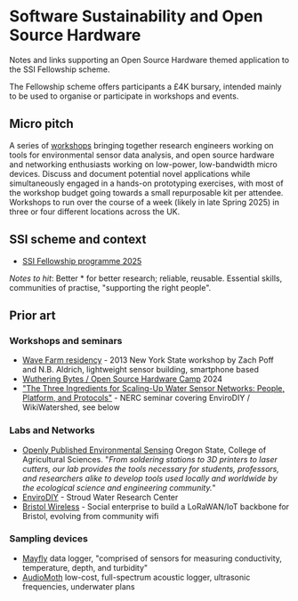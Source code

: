 # Software Sustainability and Open Source Hardware

Notes and links supporting an Open Source Hardware themed application to the SSI Fellowship scheme. 

The Fellowship scheme offers participants a £4K bursary, intended mainly to be used to organise or participate in workshops and events.

## Micro pitch

A series of [workshops](WORKSHOPS.md) bringing together research engineers working on tools for environmental sensor data analysis, and open source hardware and networking enthusiasts working on low-power, low-bandwidth micro devices. Discuss and document potential novel applications while simultaneously engaged in a hands-on prototyping exercises, with most of the workshop budget going towards a small repurposable kit per attendee. Workshops to run over the course of a week (likely in late Spring 2025) in three or four different locations across the UK.

## SSI scheme and context

* [SSI Fellowship programme 2025](https://www.software.ac.uk/news/ssi-fellowship-programme-2025-applications-now-open)

_Notes to hit_: Better * for better research; reliable, reusable. Essential skills, communities of practise, "supporting the right people". 



## Prior art 

### Workshops and seminars

* [Wave Farm residency](https://zachpoff.com/artwork/wave-farm-residency-2013/?highlight=hydrophone%20experiments) - 2013 New York State workshop by Zach Poff and N.B. Aldrich, lightweight sensor building, smartphone based
* [Wuthering Bytes / Open Source Hardware Camp](https://wutheringbytes.com/news/2024/open-source-hardware-camp-2024-programme-announced) 2024
* ["The Three Ingredients for Scaling-Up Water Sensor Networks: People, Platform, and Protocols"](https://digitalenvironment.org/cde-webinar-dr-scott-ensign-and-shannon-hicks/) - NERC seminar covering EnviroDIY / WikiWatershed, see below
  
### Labs and Networks

* [Openly Published Environmental Sensing](https://open-sensing.org/) Oregon State, College of Agricultural Sciences. "_From soldering stations to 3D printers to laser cutters, our lab provides the tools necessary for students, professors, and researchers alike to develop tools used locally and worldwide by the ecological science and engineering community._"
* [EnviroDIY](https://www.envirodiy.org/) - Stroud Water Research Center
* [Bristol Wireless](https://www.bristolwireless.net/) - Social enterprise to build a LoRaWAN/IoT backbone for Bristol, evolving from community wifi

### Sampling devices

* [Mayfly](https://www.envirodiy.org/mayfly/) data logger, "comprised of sensors for measuring conductivity, temperature, depth, and turbidity"
* [AudioMoth](https://www.openacousticdevices.info/audiomoth) low-cost, full-spectrum acoustic logger, ultrasonic frequencies, underwater plans
